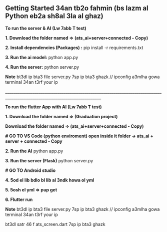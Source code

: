 ## Getting Started 34an tb2o fahmin (bs lazm al Python eb2a sh8al 3la al ghaz)

**To run the server & AI    (Lw 7abb T test)**

**1. Download the folder named => (ats_ai+server+connected - Copy)**

**2. Install dependencies (Packages) :**
   pip install -r requirements.txt
   
**3. Run the ai model:**
   python app.py

**4. Run the server:**
   python server.py

   **Note**
   bt3dl ip bta3 file server.py 7sp ip bta3 ghazk   // ipconfig a3mlha gowa terminal 34an t3rf your ip

   
**_________________________________________________________________________________________________________________________**


**To run the flutter App with AI    (Lw 7abb T test)**

**1. Download the folder named => (Graduation project)**

   **Download the folder named => (ats_ai+server+connected - Copy)**

  
  **# GO TO VS Code (python enviroment) open inside it folder -> ats_ai + server + connected - Copy**
   
**2. Run the AI**
   python app.py

**3. Run the server (Flask)**
  python server.py
   

  **# GO TO Android studio**

**4. 5od el lib bdlo bl lib al 3ndk howa ol yml**

**5. 5osh el yml => pup get**

**6. Flutter run**


  **Note**
   bt3dl ip bta3 file server.py     7sp ip bta3 ghazk   // ipconfig a3mlha gowa terminal 34an t3rf your ip
   
   bt3dl satr 46 f ats_screen.dart  7sp ip bta3 ghazk
   


